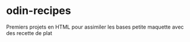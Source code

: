 # odin-recipes

Premiers projets en HTML pour assimiler les bases
petite maquette avec des recette de plat
